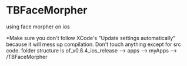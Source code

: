 # TBFaceMorpher
using face morpher on ios

*Make sure you don't follow XCode's "Update settings automatically" because it will mess up compilation. Don't touch anything except for src code. 
folder structure is of_v0.8.4_ios_release --> apps --> myApps --> /TBFaceMorpher
